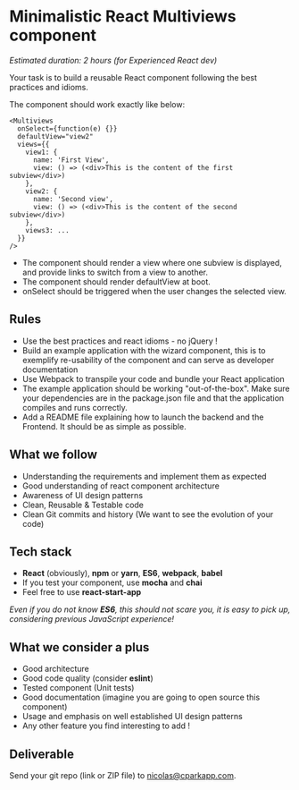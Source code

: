 # Minimalistic React Multiviews component

_Estimated duration: 2 hours (for Experienced React dev)_

Your task is to build a reusable React component following the best practices and idioms.

The component should work exactly like below:

```
<Multiviews
  onSelect={function(e) {}}
  defaultView="view2"
  views={{
    view1: {
      name: 'First View',
      view: () => (<div>This is the content of the first subview</div>)
    },
    view2: {
      name: 'Second view',
      view: () => (<div>This is the content of the second subview</div>)
    },
    views3: ...
  }}
/>
```

* The component should render a view where one subview is displayed, and provide links to switch from a view to another.
* The component should render defaultView at boot.
* onSelect should be triggered when the user changes the selected view.

## Rules

* Use the best practices and react idioms - no jQuery !
* Build an example application with the wizard component, this is to exemplify re-usability of the component and can serve as developer documentation
* Use Webpack to transpile your code and bundle your React application
* The example application should be working "out-of-the-box". Make sure your dependencies are in the package.json file and that the application compiles and runs correctly.
* Add a README file explaining how to launch the backend and the Frontend. It should be as simple as possible.

## What we follow

* Understanding the requirements and implement them as expected
* Good understanding of react component architecture
* Awareness of UI design patterns
* Clean, Reusable & Testable code
* Clean Git commits and history (We want to see the evolution of your code)

## Tech stack

* **React** (obviously), **npm** or **yarn**, **ES6**, **webpack**, **babel**
* If you test your component, use **mocha** and **chai**
* Feel free to use **react-start-app**

_Even if you do not know **ES6**, this should not scare you, it is easy to pick up, considering previous JavaScript experience!_

## What we consider a plus

* Good architecture
* Good code quality (consider **eslint**)
* Tested component (Unit tests)
* Good documentation (imagine you are going to open source this component)
* Usage and emphasis on well established UI design patterns
* Any other feature you find interesting to add !

## Deliverable

Send your git repo (link or ZIP file) to nicolas@cparkapp.com.